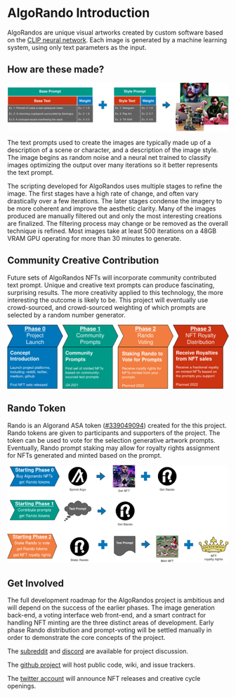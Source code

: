 # AlgoRando Introduction

AlgoRandos are unique visual artworks created by custom software based on the [CLIP neural network](https://openai.com/blog/clip/). Each image is generated by a machine learning system, using only text parameters as the input.

## How are these made?

![AlgoRando generation from text prompt](/assets/img/web/algorandos-prompt_generation.png)

The text prompts used to create the images are typically made up of a description of a scene or character, and a description of the image style. The image begins as random noise and a neural net trained to classify images optimizing the output over many iterations so it better represents the text prompt.

The scripting developed for AlgoRandos uses multiple stages to refine the image. The first stages have a high rate of change, and often vary drastically over a few iterations. The later stages condense the imagery to be more coherent and improve the aesthetic clarity. Many of the images produced are manually filtered out and only the most interesting creations are finalized. The filtering process may change or be removed as the overall technique is refined. Most images take at least 500 iterations on a 48GB VRAM GPU operating for more than 30 minutes to generate.

## Community Creative Contribution

Future sets of AlgoRandos NFTs will incorporate community contributed text prompt. Unique and creative text prompts can produce fascinating, surprising results. The more creativity applied to this technology, the more interesting the outcome is likely to be. This project will eventually use crowd-sourced, and crowd-sourced weighting of which prompts are selected by a random number generator.

![AlgoRandos development roadmap](/assets/img/web/algorandos-dev_roadmap.png)

## Rando Token
Rando is an Algorand ASA token ([#339049094](https://algoexplorer.io/asset/339049094)) created for the this project. Rando tokens are given to participants and supporters of the project. The token can be used to vote for the selection generative artwork prompts. Eventually, Rando prompt staking may allow for royalty rights assignment for NFTs generated and minted based on the prompt.

![AlgoRandos development roadmap](/assets/img/web/algorandos-rando_functions.png)

## Get Involved
The full development roadmap for the AlgoRandos project is ambitious and will depend on the success of the earlier phases. The image generation back-end, a voting interface web front-end, and a smart contract for handling NFT minting are the three distinct areas of development. Early phase Rando distribution and prompt-voting will be settled manually in order to demonstrate the core concepts of the project.

The [subreddit](https://reddit.com/r/algorandos) and [discord](https://discord.gg/whWsRS2QCs) are available for project discussion.

The [github project](https://github.com/algorandos) will host public code, wiki, and issue trackers.

The [twitter account](https://twitter.com/algorandos) will announce NFT releases and creative cycle openings.
